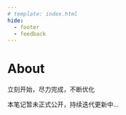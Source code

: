 ```yaml
---
# template: index.html
hide:
  - footer
  - feedback
---
```


# About

立刻开始，尽力完成，不断优化

本笔记暂未正式公开，持续迭代更新中...
